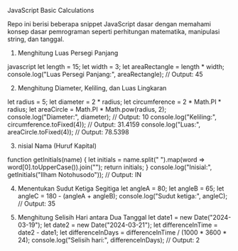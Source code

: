 JavaScript Basic Calculations


Repo ini berisi beberapa snippet JavaScript dasar dengan memahami konsep dasar pemrograman seperti perhitungan matematika, manipulasi string, dan tanggal.

 1. Menghitung Luas Persegi Panjang

 javascript
let length = 15;
let width = 3;
let areaRectangle = length * width;
console.log("Luas Persegi Panjang:", areaRectangle); // Output: 45

 2. Menghitung Diameter, Keliling, dan Luas Lingkaran
    
let radius = 5;
let diameter = 2 * radius;
let circumference = 2 * Math.PI * radius;
let areaCircle = Math.PI * Math.pow(radius, 2);
console.log("Diameter:", diameter); // Output: 10
console.log("Keliling:", circumference.toFixed(4)); // Output: 31.4159
console.log("Luas:", areaCircle.toFixed(4)); // Output: 78.5398

3. nisial Nama (Huruf Kapital)

function getInitials(name) {
    let initials = name.split(" ").map(word => word[0].toUpperCase()).join("");
    return initials;
}
console.log("Inisial:", getInitials("Ilham Notohusodo")); // Output: IN

4. Menentukan Sudut Ketiga Segitiga
let angleA = 80;
let angleB = 65;
let angleC = 180 - (angleA + angleB);
console.log("Sudut ketiga:", angleC); // Output: 35

5. Menghitung Selisih Hari antara Dua Tanggal
let date1 = new Date("2024-03-19");
let date2 = new Date("2024-03-21");
let differenceInTime = date2 - date1;
let differenceInDays = differenceInTime / (1000 * 3600 * 24);
console.log("Selisih hari:", differenceInDays); // Output: 2
